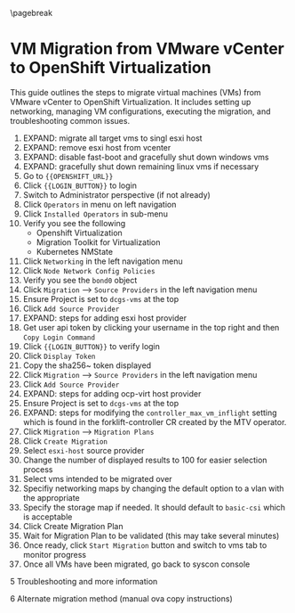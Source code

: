 \pagebreak

# VM Migration from VMware vCenter to OpenShift Virtualization

This guide outlines the steps to migrate virtual machines (VMs) from VMware vCenter to OpenShift Virtualization. It includes setting up networking, managing VM configurations, executing the migration, and troubleshooting common issues.

1. EXPAND: migrate all target vms to singl esxi host <!-- - TODO: add steps and screenshots to Migrate all target vms to single esxi host  -->
1. EXPAND: remove esxi host from vcenter <!-- - TODO: add steps and screenshots to remove esxi host from vcenter -->
1. EXPAND: disable fast-boot and gracefully shut down windows vms <!-- - TODO: add steps and screenshots to disable fast-boot on windows vms -->
1. EXPAND: gracefully shut down remaining linux vms if necessary <!-- - TODO: add steps and screenshots to graceful shut down remaining vms --> 
1. Go to `{{OPENSHIFT_URL}}`
1. Click `{{LOGIN_BUTTON}}` to login <!-- TODO: Login Screenshot -->
1. Switch to Administrator perspective (if not already)
1. Click `Operators` in menu on left navigation
1. Click `Installed Operators` in sub-menu
1. Verify you see the following <!-- TODO: verify installed operators screenshot -->
    - Openshift Virtualization
    - Migration Toolkit for Virtualization
    - Kubernetes NMState
1. Click `Networking` in the left navigation menu
1. Click `Node Network Config Policies` <!-- TODO: Verify this button name -->
1. Verify you see the `bond0` object <!-- TODO: verify and add screenshot for verifying networking -->
1. Click `Migration` --> `Source Providers` in the left navigation menu
1. Ensure Project is set to `dcgs-vms` at the top <!-- TODO: Add screenshot for settng project -->
1. Click `Add Source Provider` <!-- TODO: Verify this button text and add screenshot -->
1. EXPAND: steps for adding esxi host provider <!-- TODO: expand steps and add screenshots for adding esxi host provider -->
1. Get user api token by clicking your username in the top right and then `Copy Login Command` <!-- TODO: add screenshot for copy login command -->
1. Click `{{LOGIN_BUTTON}}` to verify login <!-- TODO: screenshot for login buton -->
1. Click `Display Token` <!-- TODO: Add screenshot for display token -->
1. Copy the sha256~ token displayed <!-- TODO: screenshot for copying token -->
1. Click `Migration` --> `Source Providers` in the left navigation menu
1. Click `Add Source Provider` <!-- TODO: Verify this button text and add screenshot -->
1. EXPAND: steps for adding ocp-virt host provider <!-- TODO: expand steps and add screenshots for adding ocp-virt host provider -->
1. Ensure Project is set to `dcgs-vms` at the top <!-- TODO: Add screenshot for settng project -->
1. EXPAND: steps for modifying the `controller_max_vm_inflight` setting which is found in the forklift-controller CR created by the MTV operator. <!-- TODO: expand on modifying the max in flight setting and add screenshot -->
1. Click `Migration` --> `Migration Plans`
1. Click `Create Migration` <!-- TODO: add screenshot to create the migration plan -->
1. Select `esxi-host` source provider <!-- TODO: Screenshot for selecting source provider -->
1. Change the number of displayed results to 100 for easier selection process
1. Select vms intended to be migrated over <!-- TODO: Screenshot for selecting vms and clicking next -->
1. Specifiy networking maps by changing the default option to a vlan with the appropriate
1. Specify the storage map if needed. It should default to `basic-csi` which is acceptable <!-- TODO: screenshot for networking and storage mappings -->
1. Click Create Migration Plan
1. Wait for Migration Plan to be validated (this may take several minutes) <!-- TODO: Screenshot for what a validated migration plan should look like -->
1. Once ready, click `Start Migration` button and switch to vms tab to monitor progress <!-- TODO: screenshot for starting migration and progress screen -->
1. Once all VMs have been migrated, go back to syscon console

5 Troubleshooting and more information

6 Alternate migration method (manual ova copy instructions)
